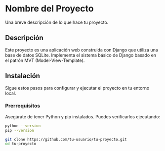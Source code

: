 # Nombre del Proyecto

Una breve descripción de lo que hace tu proyecto.

## Descripción

Este proyecto es una aplicación web construida con Django que utiliza una base de datos SQLite. Implementa el sistema básico de Django basado en el patrón MVT (Model-View-Template). 

## Instalación

Sigue estos pasos para configurar y ejecutar el proyecto en tu entorno local.

### Prerrequisitos

Asegúrate de tener Python y pip instalados. Puedes verificarlos ejecutando:

```bash
python --version
pip --version

git clone https://github.com/tu-usuario/tu-proyecto.git
cd tu-proyecto

